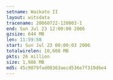 ```yaml
---
setname: Waikato II
layout: witsdata
tracename: 20060722-120003-1
end: Sun Jul 23 12:00:00 2006
gzsize: 644 MB
len: 11:59:58
start: Sun Jul 23 00:00:03 2006
totalwirelen: 10,608 MB
pkts: 26 million
size: 1,986 MB
md5: 45c9079fad08363aecd536e7f319d6e4
---
```

